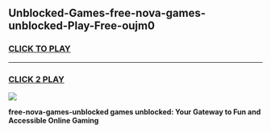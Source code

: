 
## Unblocked-Games-free-nova-games-unblocked-Play-Free-oujm0
<h3>
<a href="https://premium76.site?title=free-nova-games-unblocked&ref=10A">CLICK TO PLAY</a></h3>
<hr>

<h3>
<a href="https://premium76.site?title=free-nova-games-unblocked&ref=10A">CLICK 2 PLAY</a>
  
</h3>

<a href="https://premium76.site?title=free-nova-games-unblocked&ref=10A"><img src="https://clearcache.store/games.png"></a>


**free-nova-games-unblocked games unblocked: Your Gateway to Fun and Accessible Online Gaming**
